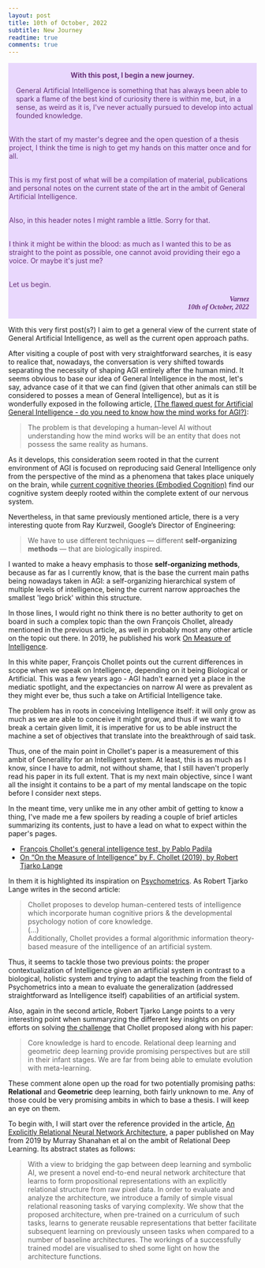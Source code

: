 ```yaml
---
layout: post
title: 10th of October, 2022
subtitle: New Journey
readtime: true
comments: true
---
```



<div class="warning" style='padding:0.1em; background-color:#E9D8FD; color:#69337A'>
<span>
<p style='margin-top:1em; text-align:center'>
<b>With this post, I begin a new journey.</b></p>
<p style='margin-left:1em;'>
 General Artificial Intelligence is something that has always been able to spark a flame of the best kind of curiosity there is within me, but, in a sense,
 as weird as it is, I've never actually pursued to develop into actual founded knowledge.<br/><br/>

 With the start of my master's degree and the open question of a thesis project, I think the time is nigh to get my hands on this matter once and for all.<br/><br/>

 This is my first post of what will be a compilation of material, publications and personal notes on the current state of the art in the ambit of General
 Artificial Intelligence.<br/><br/>

 Also, in this header notes I might ramble a little. Sorry for that.<br/><br/>

 I think it might be within the blood: as much as I wanted this to be as straight to the point as possible, one cannot avoid providing their ego a voice.
 Or maybe it's just me?<br/><br/>

 Let us begin.<br/>
</p>
<p style='margin-bottom:1em; margin-right:1em; text-align:right; font-family:Georgia'>
 <b><i>Varnez<br/>10th of October, 2022</i></b>
</p>
</span>
</div>


With this very first post(s?) I aim to get a general view of the current state of General Artificial Intelligence, as well as the current open approach paths.

After visiting a couple of post with very straightforward searches, it is easy to realice that, nowadays, the conversation is very shifted towards separating
the necessity of shaping AGI entirely after the human mind. It seems obvious to base our idea of General Intelligence in the most, let's say, advance case of
it that we can find (given that other animals can still be considered to posses a mean of General Intelligence), but as it is wonderfully exposed in the following
article, [(The flawed quest for Artificial General Intelligence - do you need to know how the mind works for AGI?)](https://diginomica.com/flawed-quest-artificial-general-intelligence-do-you-need-know-how-mind-works-agi):

> The problem is that developing a human-level AI without understanding how the mind works will be an entity that does not possess the same reality as humans.

As it develops, this consideration seem rooted in that the current environment of AGI is focused on reproducing said General Intelligence only from the perspective of
the mind as a phenomena that takes place uniquely on the brain, while [current cognitive theories (Embodied Cognition)](https://en.wikipedia.org/wiki/Embodied_cognition) find our cognitive system deeply rooted within the complete extent of
our nervous system.

Nevertheless, in that same previously mentioned article, there is a very interesting quote from Ray Kurzweil, Google’s Director of Engineering:

> We have to use different techniques — different **self-organizing methods** — that are biologically inspired.

I wanted to make a heavy emphasis to those **self-organizing methods**, because as far as I currently know, that is the base the current main paths being nowadays
taken in AGI: a self-organizing hierarchical system of multiple levels of intelligence, being the current narrow approaches the smallest 'lego brick' within this
structure.

In those lines, I would right no think there is no better authority to get on board in such a complex topic than the own François Chollet, already mentioned in the
previous article, as well in probably most any other article on the topic out there. In 2019, he published his work [On Measure of Intelligence](https://arxiv.org/abs/1911.01547).

In this white paper, François Chollet points out the current differences in scope when we speak on Intelligence, depending on it being Biological or Artificial. This
was a few years ago - AGI hadn't earned yet a place in the mediatic spotlight, and the expectancies on narrow AI were as prevalent as they might ever be, thus such a
take on Artificial Intelligence take.

The problem has in roots in conceiving Intelligence itself: it will only grow as much as we are able to conceive it might grow, and thus if we want it to break a
certain given limit, it is imperative for us to be able instruct the machine a set of objectives that translate into the breakthrough of said task.

Thus, one of the main point in Chollet's paper is a measurement of this ambit of Generallity for an Intelligent system. At least, this is as much as I know, since I
have to admit, not without shame, that I still haven't properly read his paper in its full extent. That is my next main objective, since I want all the insight it
contains to be a part of my mental landscape on the topic before I consider next steps.

In the meant time, very unlike me in any other ambit of getting to know a thing, I've made me a few spoilers by reading a couple of brief articles summarizing its
contents, just to have a lead on what to expect within the paper's pages.

- [François Chollet's general intelligence test, by Pablo Padila](https://pgpbpadilla.github.io/chollet-general-intelligence-test)
- [On “On the Measure of Intelligence” by F. Chollet (2019), by Robert Tjarko Lange](https://roberttlange.github.io/posts/2020/02/on-the-measure-of-intelligence/)

In them it is highlighted its inspiration on [Psychometrics](https://en.wikipedia.org/wiki/Psychometrics). As Robert Tjarko Lange writes in the second article:

> Chollet proposes to develop human-centered tests of intelligence which incorporate human cognitive priors & the developmental psychology notion of core knowledge.<br/> (...) <br/>Additionally, Chollet provides a formal algorithmic information theory-based measure of the intelligence of an artificial system.

Thus, it seems to tackle those two previous points: the proper contextualization of Intelligence given an artificial system in contrast to a biological, holistic
system and trying to adapt the teaching from the field of Psychometrics into a mean to evaluate the generalization (addressed straightforward as Intelligence itself)
capabilities of an artificial system.

Also, again in the second article, Robert Tjarko Lange points to a very interesting point when summaryzing the different key insights on prior efforts on solving [the challenge](https://github.com/fchollet/ARC) that Chollet proposed along with his paper:

> Core knowledge is hard to encode. Relational deep learning and geometric deep learning provide promising perspectives but are still in their infant stages. We are far from being able to emulate evolution with meta-learning.

These comment alone open up the road for two potentially promising paths: **Relational** and **Geometric** deep learning, both fairly unknown to me. Any of those could be very promising ambits in which to base a thesis. I will keep an eye on them.

To begin with, I will start over the reference provided in the article, [An Explicitly Relational Neural Network Architecture](https://arxiv.org/abs/1905.10307), a paper published on May from 2019 by Murray Shanahan et al on the ambit of Relational Deep Learning. Its abstract states as follows:

> With a view to bridging the gap between deep learning and symbolic AI, we present a novel end-to-end neural network architecture that learns to form propositional representations with an explicitly relational structure from raw pixel data. In order to evaluate and analyze the architecture, we introduce a family of simple visual relational reasoning tasks of varying complexity. We show that the proposed architecture, when pre-trained on a curriculum of such tasks, learns to generate reusable representations that better facilitate subsequent learning on previously unseen tasks when compared to a number of baseline architectures. The workings of a successfully trained model are visualised to shed some light on how the architecture functions.
